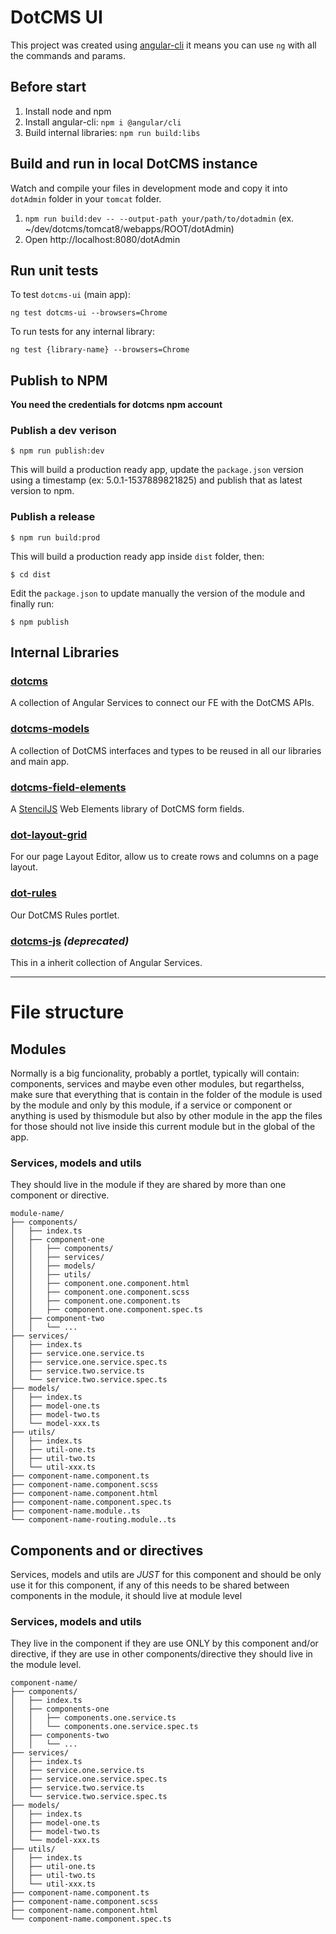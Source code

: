 # DotCMS UI
This project was created using [angular-cli](https://cli.angular.io/) it means you can use `ng` with all the commands and params.

## Before start
1. Install node and npm
2. Install angular-cli: `npm i @angular/cli`
3. Build internal libraries: `npm run build:libs`

## Build and run in local DotCMS instance
Watch and compile your files in development mode and copy it into ```dotAdmin``` folder in your `tomcat` folder.

1. ```npm run build:dev -- --output-path your/path/to/dotadmin``` (ex. ~/dev/dotcms/tomcat8/webapps/ROOT/dotAdmin)
2. Open http://localhost:8080/dotAdmin

## Run unit tests
To test `dotcms-ui` (main app):

```ng test dotcms-ui --browsers=Chrome```

To run tests for any internal library:

```ng test {library-name} --browsers=Chrome```


## Publish to NPM
**You need the credentials for dotcms npm account**

### Publish a dev verison

```
$ npm run publish:dev
```

This will build a production ready app, update the ```package.json``` version using a timestamp (ex: 5.0.1-1537889821825) and publish that as latest version to npm.

### Publish a release
```
$ npm run build:prod
```

This will build a production ready app inside `dist` folder, then:

```
$ cd dist
```

Edit the `package.json` to update manually the version of the module and finally run:

```
$ npm publish
```

## Internal Libraries

### [dotcms](https://github.com/dotCMS/core-web/tree/master/projects/dotcms)
A collection of Angular Services to connect our FE with the DotCMS APIs.

### [dotcms-models](https://github.com/dotCMS/core-web/tree/master/projects/dotcms-models)
A collection of DotCMS interfaces and types to be reused in all our libraries and main app.

### [dotcms-field-elements](https://github.com/dotCMS/core-web/tree/master/projects/dotcms-field-elements)
A [StencilJS](https://stenciljs.com/) Web Elements library of DotCMS form fields.

### [dot-layout-grid](https://github.com/dotCMS/core-web/tree/master/projects/dot-layout-grid)
For our page Layout Editor, allow us to create rows and columns on a page layout.

### [dot-rules](https://github.com/dotCMS/core-web/tree/master/projects/dot-rules)
Our DotCMS Rules portlet.

### [dotcms-js](https://github.com/dotCMS/core-web/tree/master/projects/dotcms-js) _(deprecated)_
This in a inherit collection of Angular Services.


------------------------

# File structure

## Modules
Normally is a big funcionality, probably a portlet, typically will contain: components, services and maybe even other modules, but regarthelss, make sure that everything that is contain in the folder of the module is used by the module and only by this module, if a service or component or anything is used by thismodule but also by other module in the app the files for those should not live inside this current module but in the global of the app.

### Services, models and utils
They should live in the module if they are shared by more than one component or directive.

```
module-name/
├── components/
│   ├── index.ts
│   ├── component-one
│   │   ├── components/
│   │   ├── services/
│   │   ├── models/
│   │   ├── utils/
│   │   ├── component.one.component.html
│   │   ├── component.one.component.scss
│   │   ├── component.one.component.ts
│   │   ├── component.one.component.spec.ts
│   ├── component-two
│   │   └── ...
├── services/
│   ├── index.ts
│   ├── service.one.service.ts
│   ├── service.one.service.spec.ts
│   ├── service.two.service.ts
│   └── service.two.service.spec.ts
├── models/
│   ├── index.ts
│   ├── model-one.ts
│   ├── model-two.ts
│   └── model-xxx.ts
├── utils/
│   ├── index.ts
│   ├── util-one.ts
│   ├── util-two.ts
│   └── util-xxx.ts
├── component-name.component.ts
├── component-name.component.scss
├── component-name.component.html
├── component-name.component.spec.ts
├── component-name.module..ts
└── component-name-routing.module..ts
```

## Components and or directives
Services, models and utils are *JUST* for this component and should be only use it for this component, if any of this needs to be shared between components in the module, it should live at module level

### Services, models and utils
They live in the component if they are use ONLY by this component and/or directive, if they are use in other components/directive they should live in the module level.

```
component-name/
├── components/
│   ├── index.ts
│   ├── components-one
│   │   ├── components.one.service.ts
│   │   └── components.one.service.spec.ts
│   ├── components-two
│   │   └── ...
├── services/
│   ├── index.ts
│   ├── service.one.service.ts
│   ├── service.one.service.spec.ts
│   ├── service.two.service.ts
│   └── service.two.service.spec.ts
├── models/
│   ├── index.ts
│   ├── model-one.ts
│   ├── model-two.ts
│   └── model-xxx.ts
├── utils/
│   ├── index.ts
│   ├── util-one.ts
│   ├── util-two.ts
│   └── util-xxx.ts
├── component-name.component.ts
├── component-name.component.scss
├── component-name.component.html
└── component-name.component.spec.ts
```
